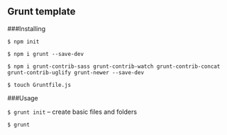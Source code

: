## Grunt template
###Installing

 `$ npm init`
 
 `$ npm i grunt --save-dev`

`$ npm i grunt-contrib-sass grunt-contrib-watch grunt-contrib-concat grunt-contrib-uglify grunt-newer --save-dev`

`$ touch Gruntfile.js`

###Usage

`$ grunt init` – create basic files and folders

`$ grunt`
